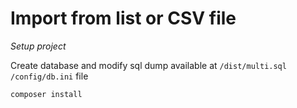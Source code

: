 # Import from list or CSV file

*Setup project*

Create database and modify
sql dump available at `/dist/multi.sql`
`/config/db.ini` file
```shell
composer install